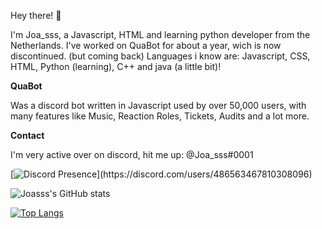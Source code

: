 Hey there! 👋

I'm Joa_sss, a Javascript, HTML and learning python developer from the Netherlands.
I've worked on QuaBot for about a year, wich is now discontinued. (but coming back)
Languages i know are: Javascript, CSS, HTML, Python (learning), C++ and java (a little bit)!


**QuaBot**

Was a discord bot written in Javascript used by over 50,000 users, with many features like Music, Reaction Roles, Tickets, Audits and a lot more.

**Contact**

I'm very active over on discord, hit me up: @Joa_sss#0001

[![Discord Presence](https://lanyard-profile-readme.vercel.app/api/486563467810308096?theme=dark&animated=true&hideDiscrim=false&borderRadius=5px&idleMessage=Probably%20afk%20or%20coding...)](https://discord.com/users/486563467810308096)


![Joasss's GitHub stats](https://github-readme-stats.vercel.app/api?username=Joasss&count_private=true&show_icons=true&theme=dark)

[![Top Langs](https://github-readme-stats.vercel.app/api/top-langs/?username=Joasss&layout=compact)](https://github.com/anuraghazra/github-readme-stats&theme=dark)
